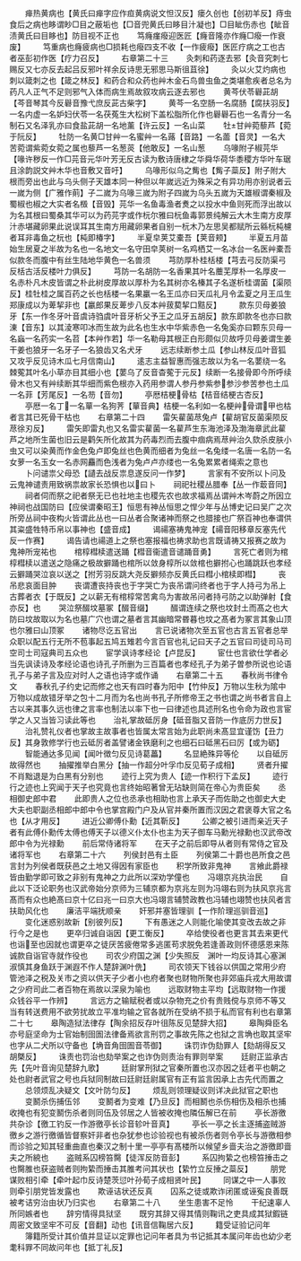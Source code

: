 <!-- { "loadSidebar": true } -->
　　瘅热黄病也【黄氏曰瘅字应作疸黄病说文怛汉反】瘘久创也【创初羊反】痔虫食后之病也眵谓眇□目之蔽垢也【□音兜黄氏曰眵目汁凝也】□目眦伤赤也【眦音渍黄氏曰目眵也】防目视不正也
　　笃癃瘽癈迎医匠【癃音隆亦作癃□癈一作衰废】
　　笃重病也癃疲病也□损耗也癈四支不收【一作疲癈】医匠疗病之工也古者巫彭初作医【疗力召反】
　　右章第二十三
　　灸刺和药逐去邪【灸音究刺七赐反又七亦反去起吕反邪叶祥余反诗思无邪思马斯徂苴徐】
　　灸以火艾灼病也刺以箴刺之也【箴之林反】和药合和众药也艸木金石鸟兽虫鱼之类堪愈疾者总名为药凡人正气不足则邪气入体而病生焉故叙攻病云逐去邪也
　　黄芩伏苓礜茈胡【芩音琴其今反礜音豫弋庶反茈古柴字】
　　黄芩一名空肠一名腐肠【腐扶羽反】一名内虚一名妒妇伏苓一名茯菟生大松树下盖松脂所化作也礜礜石也一名青分一名制石又名泽乳亦曰食盐茈胡一名地薰【许云反】一名山菜
　　牡甘艸菀藜芦【菀于阮反】
　　牡防一名黄□甘艸一名蜜艸一名蕗【音路】一名蘦【音灵】一名大苦菀谓紫菀女菀之属也藜芦一名葱菼【他敢反】一名山葱
　　乌喙附子椒芫华【喙许秽反一作□芫音元华叶芳无反古读为敷诗唐棣之华舜华荷华黍稷方华叶车琚且涂韵説文艸木华也音敷又音吁】
　　乌喙形似乌之觜也【觜子蘂反】附子附大根而旁出也此与乌头侧子天雄本同一种但以年嵗远近为殊采之有异功用亦别说者云一嵗为侧【广雅作萴】子二嵗为乌喙三嵗为附子四嵗为乌头五嵗为天雄椒谓秦椒及蜀椒也椒之大实者名檓【音毁】芫华一名鱼毒渔者煑之以投水中鱼则死而浮出故以为名其根曰蜀桑其华可以为药芫字或作杬尔雅曰杬鱼毒郭景纯解云大木生南方皮厚汁赤堪藏卵果此说误耳其生南方用藏卵果者自别一杬木乃左思吴都赋所云緜杬杶櫖者耳非毒鱼之杬也【杶即椿字】
　　半夏皁荚艾橐吾【荚音颊】
　　半夏五月苗始生居夏之半故为名也一名地文一名守田皁荚树一名鸡栖艾一名冰台一名医艸橐吾似款冬而腹中有丝生陆地华黄色一名兽须
　　芎防厚朴桂栝楼【芎去弓反防渠弓反栝古活反楼叶力俱反】
　　芎防一名胡防一名香果其叶名蘪芜厚朴一名厚皮一名赤朴凡木皮皆谓之朴此树皮厚故以厚朴为名其树亦名榛其子名遂析桂谓菌【渠陨反】桂牡桂之属百药之长也栝楼一名果臝一名王瓜亦曰天瓜礼月令孟夏之月王瓜生郑康成以为萆挈非也【臝郎果反萆步八反本艸菝葜挈口黠反】
　　款东贝母姜狼牙【东一作冬牙叶音虞诗驺虞叶音牙析父予王之瓜牙五胡反】款东即款冬也亦曰款涷【音东】以其淩寒叩冰而生故为此名也生水中华紫赤色一名兔奚亦曰颗东贝母一名蝱一名药实一名苕【本艸作若】华一名勒母其根正白形颇似贝故呼贝母姜谓生姜干姜也狼牙一名牙子一名狼齿又名犬牙
　　远志续断参土瓜【参山林反瓜叶音狐又攻乎反见诗木瓜七月信南山】
　　逺志主益智惠而强志故以为名一名葽绕一名棘蒬其叶名小草亦目其细小也【葽乌了反音杳蒬于元反】续断一名接骨即今所呼续骨木也又有艸续断其华细而紫色根亦入药用参谓人参丹参紫参参沙参苦参也土瓜一名菲【芳尾反】一名芴【音勿】
　　亭厯桔梗骨枯【桔音结梗古杏反】
　　亭厯一名丁一名蕇一名狗荠【蕇音典】桔梗一名利如一名梗艸骨谓甲也枯者言其已死骨干枯也
　　右章第二十四
　　雷矢雚菌荩兔卢【雚胡官反菌渠陨反荩徐刃反】
　　雷矢即雷丸也又名雷实雚菌一名雚芦生东海池泽及渤海章武此雚芦之地所生菌也旧云是鹳矢所化故其为药毒烈而去腹中痼病焉荩艸治久欬杀皮肤小虫又可以染黄而作金色兔卢即兔丝也色黄而细者为兔丝一名兔缕一名唐一名防一名女萝一名玉女一名赤网麤而色浅者为兔卢卢亦缕也一名兔累累者绳索之意也
　　卜问谴祟父母恐【讉去战反祟息遂反问一作梦】
　　言家有不安所以卜问及云鬼神谴责用致祸祟故家长恐惧也以曰卜
　　祠祀社稷丛腊奉【丛一作菆音同】
　　祠者伺而祭之祀者祭无已也社地主也稷先农也故求福焉丛谓艸木岑蔚之所因立神祠也战国防曰【应侯谓秦昭王】恒思有神丛恒思之悍少年与丛博史记曰吴广之次所旁丛祠中夜构火皆谓此丛也一曰丛者合聚诸神而祭之也腊接也广祭百神也奉谓供其粢盛牲特币帛以事神也【盛音成】
　　谒禓塞祷鬼神宠【禓音阳移章反塞先代反一作赛】
　　谒告请也禓道上之祭也塞报福也祷求助也言既请祷又报赛之故为鬼神所宠祐也
　　棺椁槥椟遣送踊【槥音衞遣音谴踊音勇】
　　言死亡者则为棺椁槥椟以遣送之隐痛之极故擗踊也棺所以敛身椁所以敛棺也擗拊心也踊跳跃也孝经云擗踊哭泣哀以送之【拊芳羽反跳大尧反擗频亦反黄氏曰槥小棺椟即槥】
　　丧吊悲哀面目肿
　　丧谓遭丧持丧也于字哭亡为丧吊谓问终者也于字人持弓为吊上古葬者衣【于既反】之以薪无有棺椁常苦禽鸟为害故吊问者持弓防之以助弹射【食亦反】也
　　哭泣祭醊坟墓冢【醊音缀】
　　醊谓连续之祭也坟封土而髙之也大防曰坟故取以为名也墓广穴也谓之墓者言其幽暗常昬暮也坟之髙者为冢言其象山顶也尔雅曰山顶冢
　　诸物尽讫五官出
　　言已说诸物次至五官也古言五官者总举众职以配五行无所不苞事起五鸠五雉若今言百官也礼记曰天子之五官曰司徒司马司空司士司寇典司五众也
　　宦学讽诗孝经论【卢昆反】
　　宦仕也言欲仕学者必当先讽读诗及孝经论语也诗孔子所删为三百篇者也孝经孔子为弟子曽参所说也论语孔子与弟子言及应对时人之语也诗字或作诵
　　右章第二十五
　　春秋尚书律令文
　　春秋孔子约史记而修之也天有四时春为阳中【竹仲反】万物以生秋为隂中万物以成故错牙举之包十二月而为名也尚书孔子所修帝王之书也谓之尚书者言自上古以来其事久远也律之言率也制法以率下也一曰律述也具述刑名也令命为政也言宦学之人又当皆习读此等也
　　治礼掌故砥厉身【砥音脂又音防一作底厉力世反】
　　治礼赞礼仪者也掌故主故事者也皆属太常言始为此职尚未髙显宜谨饬【丑力反】其身敦修学行也云砥厉者盖譬诸金铁磨利之也细石曰砥黑石曰厉【或为砺】
　　智能通达多见闻【闻叶徴匀反见诗葛藟】
　　名显絶殊异等伦
　　以自砥厉故得然也
　　抽擢推举白黑分【抽一作超分叶孚巾反见荀子成相】
　　贤者升擢不肖黜退是为白黑有分别也
　　迹行上究为贵人【迹一作积行下孟反】
　　迹行行之迹也上究闻于天子也究竟也言终始昭著曾无玷缺则简在帝心为贵臣矣
　　丞相御史郎中君
　　此即贵人之位也丞承也相助也言上承天子而佐助之也御史大史大夫也职副丞相郎中郎中令也掌宫殿门户及从官并秦所置而汉因之君褒尊大官之名也【从才用反】
　　进近公卿傅仆勳【近其靳反】
　　公卿之被引进而亲近天子者有此傅仆勳传太傅也傅天子以德义仆太仆也主为天子御车马勳光禄勳也汉武帝改郎中令为光禄勳
　　前后常侍诸将军
　　在天子之前后即导从者则有常侍之官及诸将军也
　　右章第二十六
　　列侯封邑有土臣
　　列侯第二十爵也邑所食之邑言封为列侯者既获邑之土地又得因有家臣也
　　积学所致非鬼神
　　言飨此爵禄皆由勤学即可致之非别有鬼神之力此所以深劝学僮也
　　冯翊京兆执治民
　　自此以下泛论职务也汉武帝始分京师为三辅京都为京兆左则为冯翊右则为扶风京兆言髙而有众也絶髙曰京十亿曰兆一曰京大也冯翊言辅赞政教也冯辅也翊赞也扶风者言扶助风化也
　　廉洁平端抚顺亲
　　奸邪并塞皆理驯【一作阶理巡驯音巡】
　　变化迷惑别故新【别彼列反】
　　下有愚迷之人则能化喻使其变改去故之非行今之是也
　　更卒归诚自诣因【更工衡反】
　　卒给使役者也更言其去来更代也诣至也因就也谓更卒之徒厌苦疲倦常多逃匿苟求脱免若逢善政则怀德感恩来陈诚款自诣官寺就作役也
　　司农少府国之渊【少失照反　渊叶一均反诗其心塞渊淑慎其身鱼跃于渊遐不作人楚辞渊叶侁】
　　司农领天下钱谷以供国之常用少府管池泽之税及关市之资以供天子少者小也府者聚也财物所聚也非郊庙兵戎大用故谓之少府司此二者百物在焉故以深泉为喻也
　　远取财物主平均【远取财物一作援众钱谷平一作辨】
　　言远方之输赋税者或以杂物充之价有贵贱傥与京师不等又当有转送费用不欲劳扰故立平准均输之官各就所在受纳不损于私而官有利也右章第二十七
　　皋陶造狱法律存【陶余招反存叶徂陈反见楚辞大招】
　　皋陶舜臣名亦号庭坚命为士官始制囹圄法律备焉欲言刑罚之事故先陈之也狱之言埆也取其坚牢也字从二犬所以守备也【埆音角囹圄音苓御】
　　诛罚诈伪劾罪人【劾胡得反又胡槩反】
　　诛责也罚治也劾举案之也诈伪则责治有罪则举案
　　廷尉正监承古先【先叶音询见楚辞九歌】
　　廷尉掌刑狱之官秦所置也汉亦因之廷者平也朝之处也尉者武官之号也兵狱同制故曰廷尉廷尉属官有正有监言因承上古先代而置之
　　总领烦乱决疑文【文叶防匀反】
　　烦乱则领理疑议则详决此狱官之职也
　　变鬭杀伤捕伍邻
　　变鬭者为变难【乃旦反】而相鬭也杀伤相伤及相杀也捕收掩也有犯变鬭伤杀者则同伍及邻居之人皆被收掩也隣伍解已在前
　　亭长游徼共杂诊【徼工钓反一作游徼亭长诊音轸叶音真】
　　亭长一亭之长主逐捕盗贼游徼乡之游行徼循皆督察奸非者也杂犹参也诊验视也有被杀伤者则令亭长与游徼相参而诊验之知其轻重曲直也秦汉之制十里一亭亭有髙楼所以候望乡啬夫治之游徼即啬夫之所綂也
　　盗贼系囚榜笞臋【徒浑反防音彭】
　　系囚拘絷之也榜笞捶击之也臋脽也获盗贼者则拘絷而捶击其脽考问其状也【絷竹立反捶之蘂反】
　　朋党谋败相引牵【牵叶起巾反诗楚茨愆叶孙荀子成相贤叶民】
　　同谋之中一人事败则牵引朋党皆发露也
　　欺诬诘状还反真
　　囚系之徒或欺诈闭匿或诬寃良善既被考诘穷治由状乃归实也
　　右章第二十八
　　坐生患害不足怜
　　干纪速辜人所同嫉者也
　　辞穷情得具狱坚
　　既穷其辞又得其情则鞠讯之吏具成其狱鍜链周密文致坚牢不可反【音翻】动也【讯音信鞠居六反】
　　籍受证验记问年
　　簿籍所受计其价值并显证以定罪也记问年者具为书记抵其本属问年齿也幼少老耄科罪不同故问年也【抵丁礼反】
